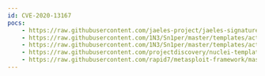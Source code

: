 ```yaml
---
id: CVE-2020-13167
pocs:
    - https://raw.githubusercontent.com/jaeles-project/jaeles-signatures/master/cves/netsweeper-code-injection-cve-2020-13167.yaml
    - https://raw.githubusercontent.com/1N3/Sn1per/master/templates/active/CVE-2020-13167_-_Netsweeper_WebAdmin_Python_Code_Injection_2.sh
    - https://raw.githubusercontent.com/1N3/Sn1per/master/templates/active/CVE-2020-13167_-_Netsweeper_WebAdmin_Python_Code_Injection_1.sh
    - https://raw.githubusercontent.com/projectdiscovery/nuclei-templates/master/cves/CVE-2020-13167.yaml
    - https://raw.githubusercontent.com/rapid7/metasploit-framework/master/modules/exploits/linux/http/netsweeper_webadmin_unixlogin.rb
---
```

